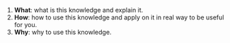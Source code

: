 1. __What__: what is this knowledge and explain it.
2. __How__: how to use this knowledge and apply on it in real way to be useful for you.
3. __Why__: why to use this knowledge.